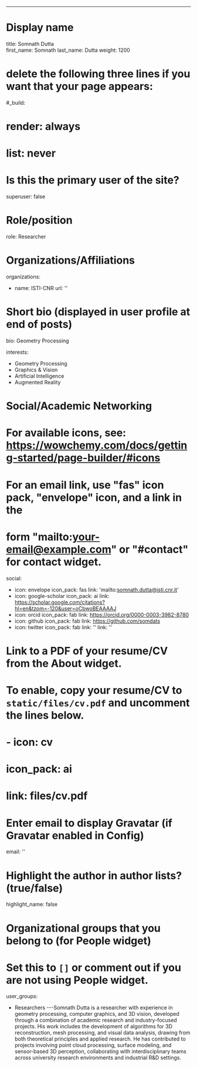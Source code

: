 ---
# Display name
title: Somnath Dutta	
first_name: Somnath
last_name: Dutta
weight: 1200
# delete the following three lines if you want that your page appears:
#_build:
#  render: always
#  list: never


# Is this the primary user of the site?
superuser: false

# Role/position
role: Researcher

# Organizations/Affiliations
organizations:
  - name: ISTI-CNR
    url: ''

# Short bio (displayed in user profile at end of posts)
bio: Geometry Processing

interests:
  - Geometry Processing
  - Graphics & Vision
  - Artificial Intelligence
  - Augmented Reality



# Social/Academic Networking
# For available icons, see: https://wowchemy.com/docs/getting-started/page-builder/#icons
#   For an email link, use "fas" icon pack, "envelope" icon, and a link in the
#   form "mailto:your-email@example.com" or "#contact" for contact widget.
social:
  - icon: envelope
    icon_pack: fas
    link: 'mailto:somnath.dutta@isti.cnr.it'
  - icon: google-scholar
    icon_pack: ai
    link: https://scholar.google.com/citations?hl=en&tzom=-120&user=oCbwoBEAAAAJ
  - icon: orcid
    icon_pack: fab
    link: https://orcid.org/0000-0003-3982-8780
  - icon: github
    icon_pack: fab
    link: https://github.com/somdats
  - icon: twitter
    icon_pack: fab
    link: ''
    link: ''
# Link to a PDF of your resume/CV from the About widget.
# To enable, copy your resume/CV to `static/files/cv.pdf` and uncomment the lines below.
# - icon: cv
#   icon_pack: ai
#   link: files/cv.pdf

# Enter email to display Gravatar (if Gravatar enabled in Config)
email: ''

# Highlight the author in author lists? (true/false)
highlight_name: false

# Organizational groups that you belong to (for People widget)
#   Set this to `[]` or comment out if you are not using People widget.
user_groups:
  - Researchers
---Somnath Dutta is a researcher with experience in geometry processing, computer graphics, and 3D vision, developed through a combination of academic research and industry-focused projects. His work includes the development of algorithms for 3D reconstruction, mesh processing, and visual data analysis, drawing from both theoretical principles and applied research. He has contributed to projects involving point cloud processing, surface modeling, and sensor-based 3D perception, collaborating with interdisciplinary teams across university research environments and industrial R&D settings.


